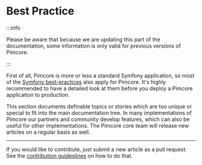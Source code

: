 # Best Practice

:::info

Please be aware that because we are updating this part of the documentation, some information is only valid for previous versions of Pimcore.

:::

First of all, Pimcore is more or less a standard Symfony application, so most of the [Symfony 
best-practices](https://symfony.com/doc/current/best_practices.html) also apply for Pimcore. 
It's highly recommended to have a detailed look at them before you deploy a Pimcore application to production. 

This section documents definable topics or stories which are too unique or special to fit into the main documentation tree.
In many implementations of Pimcore our partners and community develop features, which can also be useful for other implementations.
The Pimcore core team will release new articles on a regular basis as well.


-----
If you would like to contribute, just submit a new article as a pull request.
See the [contribution guideslines](https://github.com/pimcore/pimcore/blob/11.x/CONTRIBUTING.md)
on how to do that.
